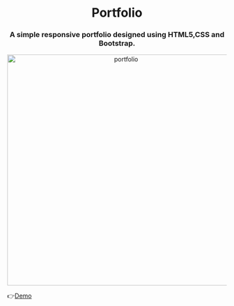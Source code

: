 <h1 align="center"> Portfolio </h1>
<h3 align="center">A simple responsive portfolio designed using HTML5,CSS and Bootstrap.</h3>
<p align="center"><img width="530" alt="portfolio" src="https://user-images.githubusercontent.com/66989734/113472914-c748dd80-9483-11eb-85bf-daeab2d7b984.png"></p>
<p>👉<a href="https://razeen11.github.io/portfolio" target="_blank">Demo</a></p>
